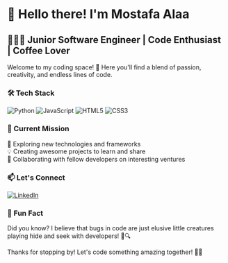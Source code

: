 # 👋 Hello there! I'm Mostafa Alaa

## 👨🏻‍💻 Junior Software Engineer | Code Enthusiast | Coffee Lover

Welcome to my coding space! 🚀 Here you'll find a blend of passion, creativity, and endless lines of code.

### 🛠️ Tech Stack

![Python](https://img.shields.io/badge/Python-%2314354C.svg?style=for-the-badge&logo=python&logoColor=white)
![JavaScript](https://img.shields.io/badge/JavaScript-%23323330.svg?style=for-the-badge&logo=javascript&logoColor=%23F7DF1E)
![HTML5](https://img.shields.io/badge/HTML5-%23E34F26.svg?style=for-the-badge&logo=html5&logoColor=white)
![CSS3](https://img.shields.io/badge/CSS3-%231572B6.svg?style=for-the-badge&logo=css3&logoColor=white)

### 🚀 Current Mission

🌱 Exploring new technologies and frameworks  
💡 Creating awesome projects to learn and share  
👯 Collaborating with fellow developers on interesting ventures  

### 📫 Let's Connect

[![LinkedIn](https://img.shields.io/badge/LinkedIn-%230077B5.svg?style=for-the-badge&logo=linkedin&logoColor=white)](https://www.linkedin.com/in/mostafa-alaa-35a082187)
### 🌟 Fun Fact

Did you know? I believe that bugs in code are just elusive little creatures playing hide and seek with developers! 🐛🔍

Thanks for stopping by! Let's code something amazing together! 🚀✨
